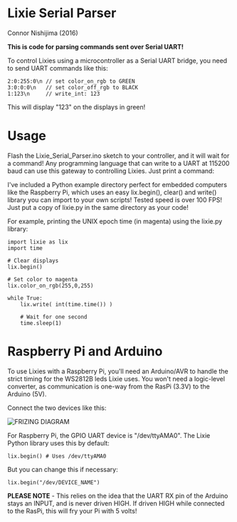 # Lixie Serial Parser
Connor Nishijima (2016)

**This is code for parsing commands sent over Serial UART!**

To control Lixies using a microcontroller as a Serial UART bridge, you need to send UART commands like this:

    2:0:255:0\n // set color_on_rgb to GREEN
    3:0:0:0\n   // set color_off_rgb to BLACK
    1:123\n     // write_int: 123
    
This will display "123" on the displays in green!

# Usage

Flash the Lixie_Serial_Parser.ino sketch to your controller, and it will wait for a command!
Any programming language that can write to a UART at 115200 baud can use this gateway to controlling Lixies. Just print a command:

I've included a Python example directory perfect for embedded computers like the Raspberry Pi, which uses an easy lix.begin(), 
clear() and write() library you can import to your own scripts! Tested speed is over 100 FPS! Just put a copy of lixie.py in the same directory as your code!

For example, printing the UNIX epoch time (in magenta) using the lixie.py library:

    import lixie as lix
    import time
    
    # Clear displays
    lix.begin()
    
    # Set color to magenta
    lix.color_on_rgb(255,0,255)
    
    while True:
        lix.write( int(time.time()) )
        
        # Wait for one second
        time.sleep(1)

# Raspberry Pi and Arduino

To use Lixies with a Raspberry Pi, you'll need an Arduino/AVR to handle the strict timing for the WS2812B leds Lixie uses. You won't need a logic-level converter, as communication is one-way from the RasPi (3.3V) to the Arduino (5V).

Connect the two devices like this:

![FRIZING DIAGRAM](http://i.imgur.com/f5TcKja.jpg)

For Raspberry Pi, the GPIO UART device is "/dev/ttyAMA0". The Lixie Python library uses this by default:

    lix.begin() # Uses /dev/ttyAMA0
    
But you can change this if necessary:

    lix.begin("/dev/DEVICE_NAME")
    
**PLEASE NOTE** - This relies on the idea that the UART RX pin of the Arduino stays an INPUT, and is never driven HIGH. If driven HIGH while connected to the RasPi, this will fry your Pi with 5 volts!
